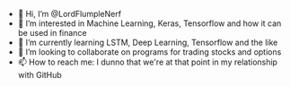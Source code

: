 - 👋 Hi, I’m @LordFlumpleNerf
- 👀 I’m interested in Machine Learning, Keras, Tensorflow and how it can be used in finance
- 🌱 I’m currently learning LSTM, Deep Learning, Tensorflow and the like
- 💞️ I’m looking to collaborate on programs for trading stocks and options
- 📫 How to reach me:  I dunno that we're at that point in my relationship with GitHub

<!---
LordFlumpleNerf/LordFlumpleNerf is a ✨ special ✨ repository because its `README.md` (this file) appears on your GitHub profile.
You can click the Preview link to take a look at your changes.
--->
